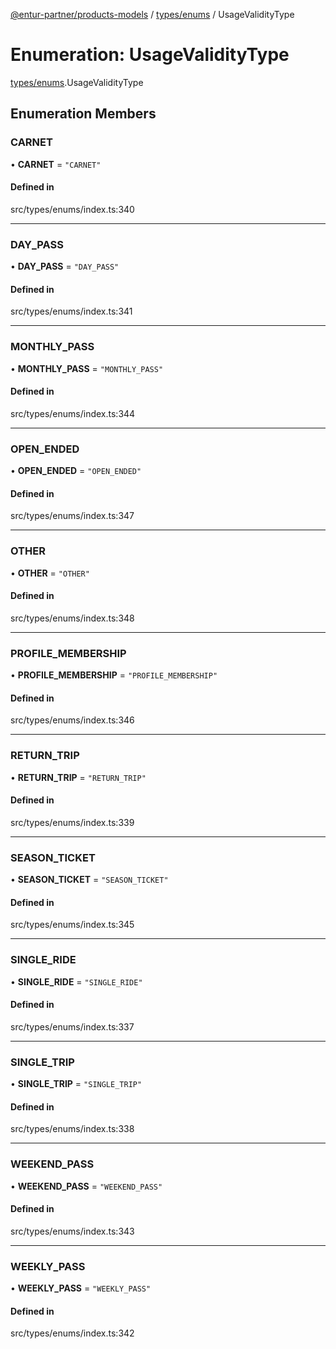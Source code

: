 [@entur-partner/products-models](../README.md) / [types/enums](../modules/types_enums.md) / UsageValidityType

# Enumeration: UsageValidityType

[types/enums](../modules/types_enums.md).UsageValidityType

## Enumeration Members

### CARNET

• **CARNET** = ``"CARNET"``

#### Defined in

src/types/enums/index.ts:340

___

### DAY\_PASS

• **DAY\_PASS** = ``"DAY_PASS"``

#### Defined in

src/types/enums/index.ts:341

___

### MONTHLY\_PASS

• **MONTHLY\_PASS** = ``"MONTHLY_PASS"``

#### Defined in

src/types/enums/index.ts:344

___

### OPEN\_ENDED

• **OPEN\_ENDED** = ``"OPEN_ENDED"``

#### Defined in

src/types/enums/index.ts:347

___

### OTHER

• **OTHER** = ``"OTHER"``

#### Defined in

src/types/enums/index.ts:348

___

### PROFILE\_MEMBERSHIP

• **PROFILE\_MEMBERSHIP** = ``"PROFILE_MEMBERSHIP"``

#### Defined in

src/types/enums/index.ts:346

___

### RETURN\_TRIP

• **RETURN\_TRIP** = ``"RETURN_TRIP"``

#### Defined in

src/types/enums/index.ts:339

___

### SEASON\_TICKET

• **SEASON\_TICKET** = ``"SEASON_TICKET"``

#### Defined in

src/types/enums/index.ts:345

___

### SINGLE\_RIDE

• **SINGLE\_RIDE** = ``"SINGLE_RIDE"``

#### Defined in

src/types/enums/index.ts:337

___

### SINGLE\_TRIP

• **SINGLE\_TRIP** = ``"SINGLE_TRIP"``

#### Defined in

src/types/enums/index.ts:338

___

### WEEKEND\_PASS

• **WEEKEND\_PASS** = ``"WEEKEND_PASS"``

#### Defined in

src/types/enums/index.ts:343

___

### WEEKLY\_PASS

• **WEEKLY\_PASS** = ``"WEEKLY_PASS"``

#### Defined in

src/types/enums/index.ts:342

